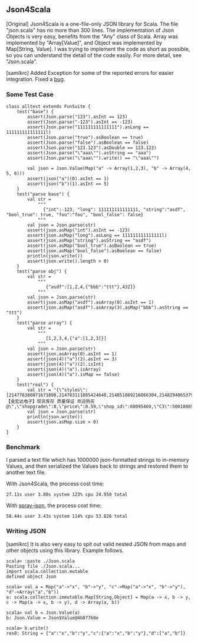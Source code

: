 ## Json4Scala
[Original] Json4Scala is a one-file-only JSON library for Scala. The file "json.scala" has no more than 300 lines.
The implementation of Json Objects is very easy, benefits from the "Any" class of Scala. Array was implemented by "Array[Value]", and Object was implemented by Map[String, Value].
I was trying to implement the code as short as possible, so you can understand the detail of the code easily.
For more detail, see "Json.scala".

[samikrc] Added Exception for some of the reported errors for easier integration. Fixed a [bug][2].



### Some Test Case
        
    class alltest extends FunSuite {
        test("base") {
            assert(Json.parse("123").asInt == 123)
            assert(Json.parse("-123").asInt == -123)
            assert(Json.parse("111111111111111").asLong == 111111111111111l)
            assert(Json.parse("true").asBoolean == true)
            assert(Json.parse("false").asBoolean == false)
            assert(Json.parse("123.123").asDouble == 123.123)
            assert(Json.parse("\"aaa\"").asString == "aaa")
            assert(Json.parse("\"aaa\"").write() == "\"aaa\"")
            
            val json = Json.Value(Map("a" -> Array(1,2,3), "b" -> Array(4, 5, 6)))
            assert(json("a")(0).asInt == 1)
            assert(json("b")(1).asInt == 5)
        }
        test("parse base") {
            val str =
                """
                  {"int":-123, "long": 111111111111111, "string":"asdf", "bool_true": true, "foo":"foo", "bool_false": false}
                """
            val json = Json.parse(str)
            assert(json.asMap("int").asInt == -123)
            assert(json.asMap("long").asLong == 111111111111111l)
            assert(json.asMap("string").asString == "asdf")
            assert(json.asMap("bool_true").asBoolean == true)
            assert(json.asMap("bool_false").asBoolean == false)
            println(json.write())
            assert(json.write().length > 0)
        }
        test("parse obj") {
            val str =
                """
                   {"asdf":[1,2,4,{"bbb":"ttt"},432]}
                """
            val json = Json.parse(str)
            assert(json.asMap("asdf").asArray(0).asInt == 1)
            assert(json.asMap("asdf").asArray(3).asMap("bbb").asString == "ttt")
        }
        test("parse array") {
            val str =
                """
                   [1,2,3,4,{"a":[1,2,3]}]
                """
            val json = Json.parse(str)
            assert(json.asArray(0).asInt == 1)
            assert(json(4)("a")(2).asInt == 3)
            assert(json(4)("a")(2).isInt)
            assert(json(4)("a").isArray)
            assert(json(4)("a").isMap == false)
        }
        test("real") {
            val str = "{\"styles\":[214776380871671808,214783111085424640,214851869216866304,214829406537908224],\"group\":100,\"name\":\"AO4614【金宏达电子】现货库存 质量保证 欢迎购买@\",\"shopgrade\":8,\"price\":0.59,\"shop_id\":60095469,\"C3\":50018869,\"C2\":50024099,\"C1\":50008090,\"imguri\":\"http://img.geilicdn.com/taobao10000177139_425x360.jpg\",\"cag\":50006523,\"soldout\":0,\"C4\":50006523}"
            val json = Json.parse(str)
            println(json.write())
            assert(json.asMap.size > 0)
        }
    }
    

### Benchmark
I parsed a text file which has 1000000 json-formatted strings to in-memory Values, and then serialized the Values back to strings and restored them to another text file.

With Json4Scala, the process cost time:

    27.11s user 3.80s system 123% cpu 24.950 total
With [spray-json][1], the process cost time:

    58.44s user 3.43s system 114% cpu 53.826 total
    
### Writing JSON
[samikrc] It is also very easy to spit out valid nested JSON from maps and other objects using this library. Example follows.
   
    scala> :paste ./Json.scala
    Pasting file ./Json.scala...
    import scala.collection.mutable
    defined object Json

    scala> val a = Map("a"->"x", "b"->"y", "c"->Map("a"->"x", "b"->"y"), "d"->Array("a","b"))
    a: scala.collection.immutable.Map[String,Object] = Map(a -> x, b -> y, c -> Map(a -> x, b -> y), d -> Array(a, b))

    scala> val b = Json.Value(a)
    b: Json.Value = Json$Value@4b87760e

    scala> b.write()
    res0: String = {"a":"x","b":"y","c":{"a":"x","b":"y"},"d":["a","b"]}


  [1]: https://github.com/spray/spray-json
  [2]: https://github.com/momodi/Json4Scala/issues/1
